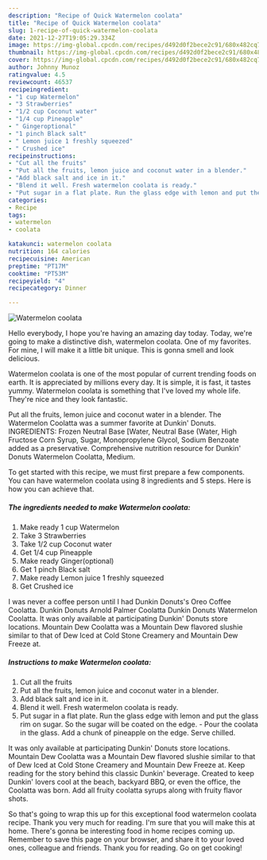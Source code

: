 ```yaml
---
description: "Recipe of Quick Watermelon coolata"
title: "Recipe of Quick Watermelon coolata"
slug: 1-recipe-of-quick-watermelon-coolata
date: 2021-12-27T19:05:29.334Z
image: https://img-global.cpcdn.com/recipes/d492d0f2bece2c91/680x482cq70/watermelon-coolata-recipe-main-photo.jpg
thumbnail: https://img-global.cpcdn.com/recipes/d492d0f2bece2c91/680x482cq70/watermelon-coolata-recipe-main-photo.jpg
cover: https://img-global.cpcdn.com/recipes/d492d0f2bece2c91/680x482cq70/watermelon-coolata-recipe-main-photo.jpg
author: Johnny Munoz
ratingvalue: 4.5
reviewcount: 46537
recipeingredient:
- "1 cup Watermelon"
- "3 Strawberries"
- "1/2 cup Coconut water"
- "1/4 cup Pineapple"
- " Gingeroptional"
- "1 pinch Black salt"
- " Lemon juice 1 freshly squeezed"
- " Crushed ice"
recipeinstructions:
- "Cut all the fruits"
- "Put all the fruits, lemon juice and coconut water in a blender."
- "Add black salt and ice in it."
- "Blend it well. Fresh watermelon coolata is ready."
- "Put sugar in a flat plate. Run the glass edge with lemon and put the glass rim on sugar. So the sugar will be coated on the edge.  Pour the coolata in the glass. Add a chunk of pineapple on the edge. Serve chilled."
categories:
- Recipe
tags:
- watermelon
- coolata

katakunci: watermelon coolata 
nutrition: 164 calories
recipecuisine: American
preptime: "PT17M"
cooktime: "PT53M"
recipeyield: "4"
recipecategory: Dinner

---
```



![Watermelon coolata](https://img-global.cpcdn.com/recipes/d492d0f2bece2c91/680x482cq70/watermelon-coolata-recipe-main-photo.jpg)

Hello everybody, I hope you're having an amazing day today. Today, we're going to make a distinctive dish, watermelon coolata. One of my favorites. For mine, I will make it a little bit unique. This is gonna smell and look delicious.

Watermelon coolata is one of the most popular of current trending foods on earth. It is appreciated by millions every day. It is simple, it is fast, it tastes yummy. Watermelon coolata is something that I've loved my whole life. They're nice and they look fantastic.

Put all the fruits, lemon juice and coconut water in a blender. The Watermelon Coolatta was a summer favorite at Dunkin&#39; Donuts. INGREDIENTS: Frozen Neutral Base [Water, Neutral Base (Water, High Fructose Corn Syrup, Sugar, Monopropylene Glycol, Sodium Benzoate added as a preservative. Comprehensive nutrition resource for Dunkin&#39; Donuts Watermelon Coolatta, Medium.


To get started with this recipe, we must first prepare a few components. You can have watermelon coolata using 8 ingredients and 5 steps. Here is how you can achieve that.

<!--inarticleads1-->

##### The ingredients needed to make Watermelon coolata:

1. Make ready 1 cup Watermelon
1. Take 3 Strawberries
1. Take 1/2 cup Coconut water
1. Get 1/4 cup Pineapple
1. Make ready  Ginger(optional)
1. Get 1 pinch Black salt
1. Make ready  Lemon juice 1 freshly squeezed
1. Get  Crushed ice


I was never a coffee person until I had Dunkin Donuts&#39;s Oreo Coffee Coolatta. Dunkin Donuts Arnold Palmer Coolatta Dunkin Donuts Watermelon Coolatta. It was only available at participating Dunkin&#39; Donuts store locations. Mountain Dew Coolatta was a Mountain Dew flavored slushie similar to that of Dew Iced at Cold Stone Creamery and Mountain Dew Freeze at. 

<!--inarticleads2-->

##### Instructions to make Watermelon coolata:

1. Cut all the fruits
1. Put all the fruits, lemon juice and coconut water in a blender.
1. Add black salt and ice in it.
1. Blend it well. Fresh watermelon coolata is ready.
1. Put sugar in a flat plate. Run the glass edge with lemon and put the glass rim on sugar. So the sugar will be coated on the edge.  - Pour the coolata in the glass. Add a chunk of pineapple on the edge. Serve chilled.


It was only available at participating Dunkin&#39; Donuts store locations. Mountain Dew Coolatta was a Mountain Dew flavored slushie similar to that of Dew Iced at Cold Stone Creamery and Mountain Dew Freeze at. Keep reading for the story behind this classic Dunkin&#39; beverage. Created to keep Dunkin&#39; lovers cool at the beach, backyard BBQ, or even the office, the Coolatta was born. Add all fruity coolatta syrups along with fruity flavor shots. 

So that's going to wrap this up for this exceptional food watermelon coolata recipe. Thank you very much for reading. I'm sure that you will make this at home. There's gonna be interesting food in home recipes coming up. Remember to save this page on your browser, and share it to your loved ones, colleague and friends. Thank you for reading. Go on get cooking!
